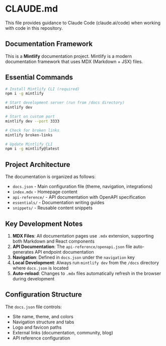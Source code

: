 # CLAUDE.md

This file provides guidance to Claude Code (claude.ai/code) when working with code in this repository.

## Documentation Framework
This is a **Mintlify** documentation project. Mintlify is a modern documentation framework that uses MDX (Markdown + JSX) files.

## Essential Commands

```bash
# Install Mintlify CLI (required)
npm i -g mintlify

# Start development server (run from /docs directory)
mintlify dev

# Start on custom port
mintlify dev --port 3333

# Check for broken links
mintlify broken-links

# Update Mintlify CLI
npm i -g mintlify@latest
```

## Project Architecture

The documentation is organized as follows:
- `docs.json` - Main configuration file (theme, navigation, integrations)
- `index.mdx` - Homepage content
- `api-reference/` - API documentation with OpenAPI specification
- `essentials/` - Documentation writing guides
- `snippets/` - Reusable content snippets

## Key Development Notes

1. **MDX Files**: All documentation pages use `.mdx` extension, supporting both Markdown and React components
2. **API Documentation**: The `api-reference/openapi.json` file auto-generates API endpoint documentation
3. **Navigation**: Defined in `docs.json` under the `navigation` key
4. **Local Development**: Always run `mintlify dev` from the `/docs` directory where `docs.json` is located
5. **Auto-reload**: Changes to `.mdx` files automatically refresh in the browser during development

## Configuration Structure

The `docs.json` file controls:
- Site name, theme, and colors
- Navigation structure and tabs
- Logo and favicon paths
- External links (documentation, community, blog)
- API reference configuration